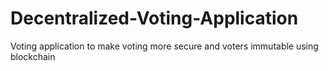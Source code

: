 # Decentralized-Voting-Application
Voting application to make voting more secure and voters immutable using blockchain

